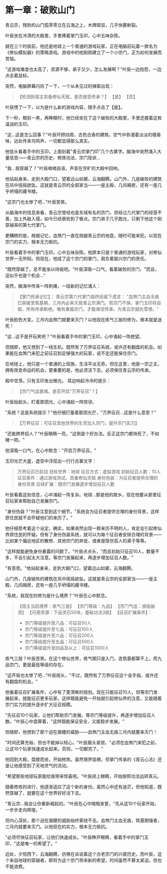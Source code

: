 # 第一章：破败山门

青云宗，残败的山门孤零零立在云海之上，木牌斑驳，几乎快要断裂。

叶辰坐在冷清的大殿里，手里捧着掌门玉印，心中五味杂陈。

就在三个时辰前，他还是地球上一个普通的游戏玩家，正在电脑前玩着一款名为《修仙模拟器》的策略游戏。游戏中的他刚刚建立了一个小宗门，正为如何发展而苦恼。

"这游戏难度也太高了，资源不够，弟子又少，怎么发展啊？"叶辰一边抱怨，一边点击着鼠标。

突然，电脑屏幕闪烁了一下，一个从未见过的弹窗出现：

> 【检测到宿主具备修仙天赋，是否接受传承？】
> 【是】 【否】

叶辰愣了一下，以为是什么新的游戏内容，随手点击了【是】。

下一秒，眼前一黑，再睁眼时，他已经坐在了这个破败的大殿里，手里还握着这枚温润的玉印。

"这...这是怎么回事？"叶辰环顾四周，古色古香的建筑，空气中弥漫着淡淡的檀香味，远处传来鸟鸣声，一切都显得那么真实。

他低头看着手中的玉印，上面刻着"青云宗掌门印"几个古篆字。脑海中突然涌入大量信息——青云宗的历史、修炼功法、宗门现状...

"我...我穿越了？"叶辰喃喃自语，声音在空旷的大殿中回响。

他站起身来，走到大殿门口，望着远山如黛，云海翻腾。山门外，几座破败的建筑在风中摇摇欲坠。这就是青云宗的全部家当——一座主殿，几间厢房，还有一座几乎坍塌的藏书楼。

"这宗门也太惨了吧..."叶辰苦笑。

从脑海中的信息来看，青云宗曾经也是东域有名的宗门，但经过几代掌门的经营不善，加上外敌入侵，如今已经衰败到了极点。宗门弟子几乎跑光，只剩下他这个刚穿越来的第七代掌门。

更糟糕的是，根据记忆，血煞门一直在觊觎青云宗的地盘，随时可能来犯。以现在宗门的实力，根本无力抵抗。

叶辰看着手中的掌门玉印，心中五味杂陈。他原本只是个普通的游戏玩家，对修仙世界一无所知。但现在，他成了这个宗门的掌门，肩负着振兴宗门的责任。

"既然穿越了，总不能坐以待毙吧。"叶辰深吸一口气，看着破败的宗门，"而且，这似乎也是个机会..."

突然，脑海中传来一阵刺痛，一段新的记忆涌入：

> 【掌门传承记忆】：
> 青云宗第六代掌门临终前留下遗言：
> "血煞门主血无痕已突破至筑基期，三月内必来灭我青云宗满门。若宗门不保，掌门玉印将自毁，所有传承断绝。唯有重振宗门，才能保住传承，为青云宗报仇雪恨。"

叶辰脸色大变。三月内血煞门就要来灭门？以他现在练气三层的修为，根本就是送死！

"这...这不是开玩笑吧？"叶辰看着手中的掌门玉印，心中涌起一阵绝望。

但随即，他又想到了一线生机。既然有了万界征召系统，或许还有翻盘的机会。如果能在血煞门来犯之前征召到足够强大的玩家，说不定还能保住宗门。

在地球上，他只是一个普通的上班族，生活平淡无奇。但在这里，他是一宗之主，拥有改变命运的机会。更重要的是，他必须活下去，必须保住青云宗的传承。

殿中空荡，只有玉印发出微光。
耳边响起冷冷的提示：

> 【宗门气运衰竭。是否开启"万界征召"？】

叶辰抬起头，盯着那团光，心中涌起一阵惊讶。

"系统？这是系统提示？"他仔细打量着那团光芒，"万界征召...这是什么意思？"

> 【万界征召：可征召其他世界的生灵加入宗门，提升宗门实力】

"还能跨界招人？"叶辰眼睛一亮，"这倒是个好办法。反正这宗门都快死了，不如赌一把。"

他深吸一口气，在心中默念："开启万界征召。"

玉印光芒大盛，虚空中浮现出一行行古篆文字：

> 万界征召已启动
> 目标世界：地球
> 征召方式：虚拟游戏
> 初始征召人数：10人
> 征召条件：通过游戏测试，具备修仙天赋
> 身份伪装：为征召者提供合理的身份背景
> 后续扩展：随宗门发展逐步增加征召人数

叶辰看着这些信息，心中涌起一阵复杂。地球...那是他的故乡。现在他要从那里征召玩家来帮助自己发展宗门。

"身份伪装？"叶辰注意到这个细节，"系统会为征召者提供合理的身份背景，这样原住民就不会怀疑他们的来历了。"

他仔细思考着这个设定。确实，如果突然出现一群来历不明的人，肯定会引起修仙界原住民的怀疑。但有了身份伪装系统，就可以为每个征召者安排合理的背景——比如某个偏远地区的散修、其他宗门的弃徒、或者是隐世高人的弟子等等。

"这样就能避免身份暴露的问题了。"叶辰点点头，"而且初始只征召10人，数量不多，不会引起太大注意。等宗门发展起来，再逐步增加征召人数。"

"有意思。"他站起身来，走到大殿门口，望着远山如黛，云海翻腾。

山门外，几座破败的建筑在风中摇摇欲坠。这就是青云宗的全部家当——一座主殿，几间厢房，还有一座几乎坍塌的藏书楼。

"系统，我现在的修为是什么境界？"叶辰在心中默念。

> 【宿主当前境界：练气三层】
> 【宗门等级：九品】
> 【宗门气运：濒临崩溃】
> 【可用资源：下品灵石50块，基础功法3部】
> 【征召扩展条件】：
> - 宗门等级提升至八品：可征召50人
> - 宗门等级提升至七品：可征召100人
> - 宗门等级提升至六品：可征召200人
> - 宗门等级提升至五品：可征召500人
> - 宗门等级提升至四品及以上：可征召1000人

练气三层？叶辰苦笑。在这个修仙世界，练气期只是入门，连筑基都算不上。而九品宗门，更是最低等级的存在。

"这开局也太惨了吧..."叶辰摇头，"不过，既然有了万界征召这个金手指，或许还有翻盘的机会。"

他看着征召扩展条件，心中有了更清晰的规划。现在只能征召10人，但等宗门发展起来，就能征召更多玩家。这样既能避免一开始就引起修仙界的注意，又能随着宗门实力的提升逐步扩大征召规模。

"先征召10个玩家，让他们帮助宗门发展。等宗门等级提升，再逐步增加征召人数。"叶辰心中盘算着，"这样既能保证安全，又能稳步发展。"

但随即，他想到了那个迫在眉睫的威胁——血煞门主血无痕三月内就要来灭门！

"时间还算充裕，但也不能掉以轻心。"叶辰眉头紧锁，"必须在血煞门来犯之前，让这10个玩家快速成长起来。否则，一切都完了。"

他回到大殿，盘膝而坐，开始修炼。虽然境界低微，但掌门传承的《青云心法》还是让他感受到了天地灵气的流动。

"希望那些地球玩家能给我带来惊喜吧。"叶辰闭上眼睛，开始按照功法运转真元。

随着修炼的进行，他逐渐适应了这个新的身份。虽然心中还有迷茫，但他知道，既然穿越了，就要在这个世界好好活下去。

"青云宗...我会让你重新崛起的。"叶辰在心中暗暗发誓，"先从这10个玩家开始，一步步走向辉煌。"

但内心深处，那个迫在眉睫的威胁始终萦绕不去。血煞门主血无痕，筑基期强者，三月内就要来灭门。以他现在的实力，根本无力抵抗。

"必须尽快征召玩家，让他们快速成长。"叶辰睁开眼睛，看着手中的掌门玉印，"这是唯一的希望了。"

远处，夕阳西下，云海翻腾，仿佛在诉说着这个古老宗门的兴衰历史。而叶辰，这个来自地球的穿越者，即将为这个宗门带来新的希望。时间虽然不算太紧迫，但也不能浪费。
